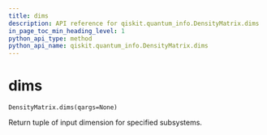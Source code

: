 ```yaml
---
title: dims
description: API reference for qiskit.quantum_info.DensityMatrix.dims
in_page_toc_min_heading_level: 1
python_api_type: method
python_api_name: qiskit.quantum_info.DensityMatrix.dims
---
```


# dims

<span id="qiskit.quantum_info.DensityMatrix.dims" />

`DensityMatrix.dims(qargs=None)`

Return tuple of input dimension for specified subsystems.

